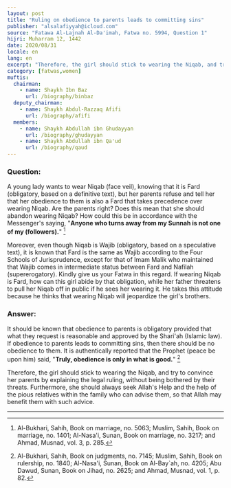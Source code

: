```yaml
---
layout: post
title: "Ruling on obedience to parents leads to committing sins"
publisher: "alsalafiyyah@icloud.com"
source: "Fatawa Al-Lajnah Al-Da'imah, Fatwa no. 5994, Question 1"
hijri: Muharram 12, 1442
date: 2020/08/31
locale: en
lang: en
excerpt: "Therefore, the girl should stick to wearing the Niqab, and try to convince her parents by explaining the legal ruling, without being bothered by their threats."
category: [fatwas,women]
muftis:
  chairman: 
    - name: Shaykh Ibn Baz
      url: /biography/binbaz
  deputy_chairman:
    - name: Shaykh Abdul-Razzaq Afifi
      url: /biography/afifi
  members: 
    - name: Shaykh Abdullah ibn Ghudayyan
      url: /biography/ghudayyan
    - name: Shaykh Abdullah ibn Qa'ud
      url: /biography/qaud
---
```


### Question: 

A young lady wants to wear Niqab (face veil), knowing that it is Fard (obligatory, based on a definitive text), but her parents refuse and tell her that her obedience to them is also a Fard that takes precedence over wearing Niqab. Are the parents right? Does this mean that she should abandon wearing Niqab? How could this be in accordance with the Messenger's saying, "**Anyone who turns away from my Sunnah is not one of my (followers).**" [^1]

Moreover, even though Niqab is Wajib (obligatory, based on a speculative text), it is known that Fard is the same as Wajib according to the Four Schools of Jurisprudence, except for that of Imam Malik who maintained that Wajib comes in intermediate status between Fard and Nafilah (supererogatory). Kindly give us your Fatwa in this regard. If wearing Niqab is Fard, how can this girl abide by that obligation, while her father threatens to pull her Niqab off in public if he sees her wearing it. He takes this attitude because he thinks that wearing Niqab will jeopardize the girl's brothers.

### Answer:

It should be known that obedience to parents is obligatory provided that what they request is reasonable and approved by the Shari'ah (Islamic law). If obedience to parents leads to committing sins, then there should be no obedience to them. It is authentically reported that the Prophet (peace be upon him) said, "**Truly, obedience is only in what is good.**" [^2]

Therefore, the girl should stick to wearing the Niqab, and try to convince her parents by explaining the legal ruling, without being bothered by their threats. Furthermore, she should always seek Allah's Help and the help of the pious relatives within the family who can advise them, so that Allah may benefit them with such advice.

---

[^1]: Al-Bukhari, Sahih, Book on marriage, no. 5063; Muslim, Sahih, Book on marriage, no. 1401; Al-Nasa'i, Sunan, Book on marriage, no. 3217; and Ahmad, Musnad, vol. 3, p. 285.
[^2]: Al-Bukhari, Sahih, Book on judgments, no. 7145; Muslim, Sahih, Book on rulership, no. 1840; Al-Nasa'i, Sunan, Book on Al-Bay`ah, no. 4205; Abu Dawud, Sunan, Book on Jihad, no. 2625; and Ahmad, Musnad, vol. 1, p. 82.

